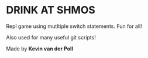 # DRINK AT SHMOS

Repl game using mutltiple switch statements. Fun for all!

Also used for many useful git scripts!

Made by **Kevin van der Poll**
